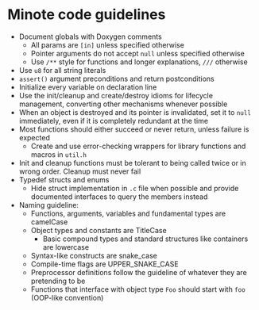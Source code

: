 # Minote code guidelines
- Document globals with Doxygen comments
  - All params are `[in]` unless specified otherwise
  - Pointer arguments do not accept `null` unless specified otherwise
  - Use `/**` style for functions and longer explanations, `///` otherwise
- Use `u8` for all string literals
- `assert()` argument preconditions and return postconditions
- Initialize every variable on declaration line
- Use the init/cleanup and create/destroy idioms for lifecycle management,
  converting other mechanisms whenever possible
- When an object is destroyed and its pointer is invalidated, set it to `null`
  immediately, even if it is completely redundant at the time
- Most functions should either succeed or never return, unless failure
  is expected
  - Create and use error-checking wrappers for library functions and macros
    in `util.h`
- Init and cleanup functions must be tolerant to being called twice or in wrong
  order. Cleanup must never fail
- Typedef structs and enums
  - Hide struct implementation in `.c` file when possible and provide
    documented interfaces to query the members instead
- Naming guideline:
  - Functions, arguments, variables and fundamental types are camelCase
  - Object types and constants are TitleCase
    - Basic compound types and standard structures like containers are lowercase
  - Syntax-like constructs are snake_case
  - Compile-time flags are UPPER_SNAKE_CASE
  - Preprocessor definitions follow the guideline of whatever they are
    pretending to be
  - Functions that interface with object type `Foo` should start with
    `foo` (OOP-like convention)
